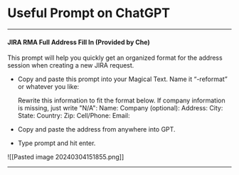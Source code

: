 # Useful Prompt on ChatGPT

---
#### JIRA RMA Full Address Fill In (Provided by Che)
This prompt will help you quickly get an organized format for the address session when creating a new JIRA request.

- Copy and paste this prompt into your Magical Text. Name it “-reformat” or whatever you like:

	Rewrite this information to fit the format below. If company information is missing, just write "N/A":
	Name:
	Company (optional):
	Address:
	City:
	State:
	Country:
	Zip:
	Cell/Phone:
	Email:

- Copy and paste the address from anywhere into GPT.
- Type prompt and hit enter.

![[Pasted image 20240304151855.png]]

---